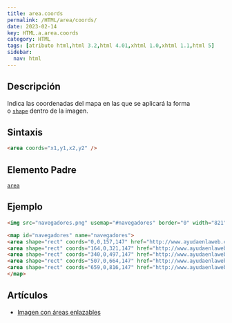 ```yaml
---
title: area.coords
permalink: /HTML/area/coords/
date: 2023-02-14
key: HTML.a.area.coords
category: HTML
tags: [atributo html,html 3.2,html 4.01,xhtml 1.0,xhtml 1.1,html 5]
sidebar:
  nav: html
---
```


## Descripción


Indica las coordenadas del mapa en las que se aplicará la forma o [`shape`](https://www.w3api.com/HTML/area/shape) dentro de la imagen.


## Sintaxis


```html
<area coords="x1,y1,x2,y2" />
```


## Elemento Padre


[`area`](https://www.w3api.com/HTML/area/)


## Ejemplo


```html
<img src="navegadores.png" usemap="#navegadores" border="0" width="821" height="152" alt="Navegadores" />

<map id="navegadores" name="navegadores">
<area shape="rect" coords="0,0,157,147" href="http://www.ayudaenlaweb.com/navegadores/que-es-internet-explorer/" alt="Internet Explorer" title="Internet Explorer"    />
<area shape="rect" coords="164,0,321,147" href="http://www.ayudaenlaweb.com/navegadores/que-es-firefox/" alt="Firefox" title="Firefox"    />
<area shape="rect" coords="340,0,497,147" href="http://www.ayudaenlaweb.com/navegadores/que-es-google-chrome/" alt="Google Chrome" title="Google Chrome"    />
<area shape="rect" coords="507,0,664,147" href="http://www.ayudaenlaweb.com/navegadores/que-es-safari/" alt="Safari" title="Safari"    />
<area shape="rect" coords="659,0,816,147" href="http://www.ayudaenlaweb.com/navegadores/que-es-opera/" alt="Opera" title="Opera"    />
</map>
```


## Artículos

- [Imagen con áreas enlazables](http://lineadecodigo.com/html/imagen-con-areas-enlazables/)
